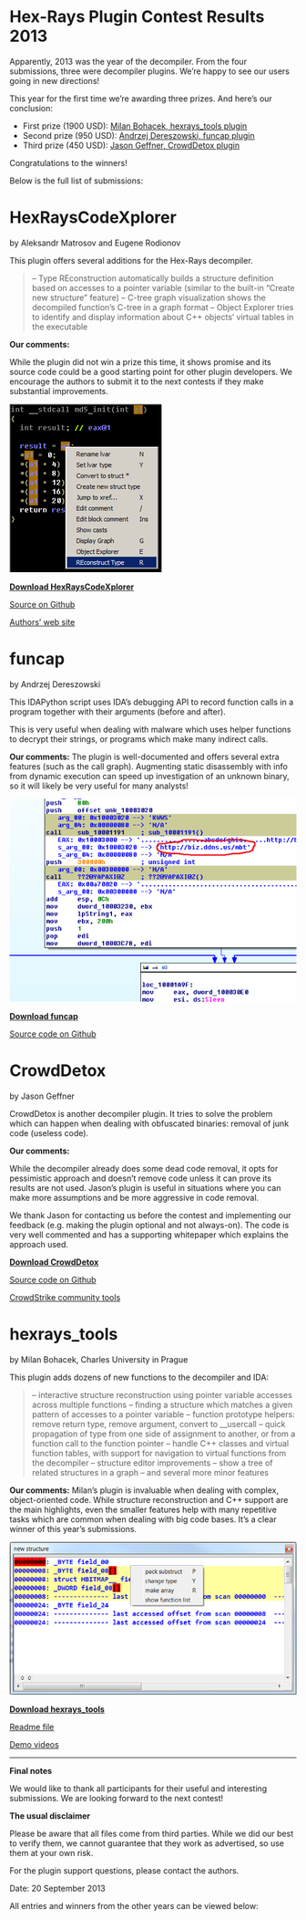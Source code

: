 
# Hex-Rays Plugin Contest Results 2013

Apparently, 2013 was the year of the decompiler. From the four submissions, three were decompiler plugins. We’re happy to see our users going in new directions!

This year for the first time we’re awarding three prizes. And here’s our conclusion:

*   First prize (1900 USD): [Milan Bohacek, hexrays_tools plugin](#hexrayscodexplorer)
*   Second prize (950 USD): [Andrzej Dereszowski, funcap plugin](#funcap)
*   Third prize (450 USD): [Jason Geffner, CrowdDetox plugin](#hexrays_tools)

Congratulations to the winners!

Below is the full list of submissions:

# HexRaysCodeXplorer

by Aleksandr Matrosov and Eugene Rodionov

This plugin offers several additions for the Hex-Rays decompiler.

> – Type REconstruction automatically builds a structure definition based on accesses to a pointer variable (similar to the built-in “Create new structure” feature) – C-tree graph visualization shows the decompiled function’s C-tree in a graph format – Object Explorer tries to identify and display information about C++ objects’ virtual tables in the executable

**Our comments:**

While the plugin did not win a prize this time, it shows promise and its source code could be a good starting point for other plugin developers. We encourage the authors to submit it to the next contests if they make substantial improvements.

![](2013PlugInContest/hxexplorer.png)

**[Download HexRaysCodeXplorer](PlugIn/HexRaysCodeXplorer_v1.0.zip)**

[Source on Github](https://github.com/REhints/HexRaysCodeXplorer)

[Authors’ web site](http://rehints.com/)

# funcap

by Andrzej Dereszowski

This IDAPython script uses IDA’s debugging API to record function calls in a program together with their arguments (before and after).

This is very useful when dealing with malware which uses helper functions to decrypt their strings, or programs which make many indirect calls.

**Our comments:** The plugin is well-documented and offers several extra features (such as the call graph). Augmenting static disassembly with info from dynamic execution can speed up investigation of an unknown binary, so it will likely be very useful for many analysts!

![](2013PlugInContest/funcap.png)

**[Download funcap](PlugIn/funcap.zip)**

[Source code on Github](https://github.com/deresz/funcap)

# CrowdDetox 

by Jason Geffner

CrowdDetox is another decompiler plugin. It tries to solve the problem which can happen when dealing with obfuscated binaries: removal of junk code (useless code).

**Our comments:**

While the decompiler already does some dead code removal, it opts for pessimistic approach and doesn’t remove code unless it can prove its results are not used. Jason’s plugin is useful in situations where you can make more assumptions and be more aggressive in code removal.

We thank Jason for contacting us before the contest and implementing our feedback (e.g. making the plugin optional and not always-on). The code is very well commented and has a supporting whitepaper which explains the approach used.

**[Download CrowdDetox](PlugIn/CrowdDetox.zip)**

[Source code on Github](https://github.com/CrowdStrike/CrowdDetox)

[CrowdStrike community tools](https://www.crowdstrike.com/community-tools/index.html)

# hexrays_tools 

by Milan Bohacek, Charles University in Prague

This plugin adds dozens of new functions to the decompiler and IDA:

> – interactive structure reconstruction using pointer variable accesses across multiple functions – finding a structure which matches a given pattern of accesses to a pointer variable – function prototype helpers: remove return type, remove argument, convert to __usercall – quick propagation of type from one side of assignment to another, or from a function call to the function pointer – handle C++ classes and virtual function tables, with support for navigation to virtual functions from the decompiler – structure editor improvements – show a tree of related structures in a graph – and several more minor features

**Our comments:** Milan’s plugin is invaluable when dealing with complex, object-oriented code. While structure reconstruction and C++ support are the main highlights, even the smaller features help with many repetitive tasks which are common when dealing with big code bases. It’s a clear winner of this year’s submissions.

![](2013PlugInContest/milan.png)

**[Download hexrays_tools](PlugIn/hexrays_tools.zip)**

[Readme file](PlugIn/milan_readme.txt)

[Demo videos](PlugIn/milan_videos.7z)


* * *

**Final notes**

We would like to thank all participants for their useful and interesting submissions. We are looking forward to the next contest!

**The usual disclaimer**

Please be aware that all files come from third parties. While we did our best to verify them, we cannot guarantee that they work as advertised, so use them at your own risk.

For the plugin support questions, please contact the authors.

Date: 20 September 2013

All entries and winners from the other years can be viewed below: